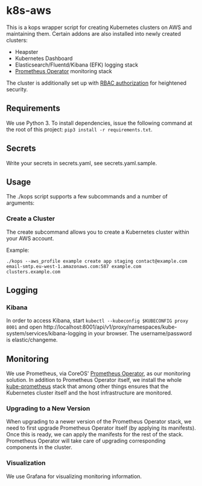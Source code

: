# k8s-aws
This is a kops wrapper script for creating Kubernetes clusters on AWS and maintaining them.
Certain addons are also installed into newly created clusters:

* Heapster
* Kubernetes Dashboard
* Elasticsearch/Fluentd/Kibana (EFK) logging stack
* [Prometheus Operator](https://github.com/coreos/prometheus-operator) monitoring stack

The cluster is additionally set up with
[RBAC authorization](https://kubernetes.io/docs/admin/authorization/rbac/) for heightened security.

## Requirements
We use Python 3. To install dependencies, issue the following command at the root of this project:
`pip3 install -r requirements.txt`.

## Secrets
Write your secrets in secrets.yaml, see secrets.yaml.sample.

## Usage
The ./kops script supports a few subcommands and a number of arguments:

### Create a Cluster
The create subcommand allows you to create a Kubernetes cluster within your AWS account.

Example:

```
./kops --aws_profile example create app staging contact@example.com email-smtp.eu-west-1.amazonaws.com:587 example.com clusters.example.com
```

## Logging
### Kibana
In order to access Kibana, start `kubectl --kubeconfig $KUBECONFIG proxy 8001` and open
http://localhost:8001/api/v1/proxy/namespaces/kube-system/services/kibana-logging in your browser.
The username/password is elastic/changeme.

## Monitoring
We use Prometheus, via CoreOS'
[Prometheus Operator](https://github.com/coreos/prometheus-operator), as our monitoring solution.
In addition to Prometheus Operator itself, we install the whole
[kube-prometheus](https://github.com/coreos/prometheus-operator/tree/master/contrib/kube-prometheus)
stack that among other things ensures that the Kubernetes cluster itself and the host
infrastructure are monitored.

### Upgrading to a New Version
When upgrading to a newer version of the Prometheus Operator stack, we need to first upgrade
Prometheus Operator itself (by applying its manifests). Once this is ready, we can apply the
manifests for the rest of the stack. Prometheus Operator will take care of upgrading corresponding
components in the cluster.

### Visualization
We use Grafana for visualizing monitoring information.
